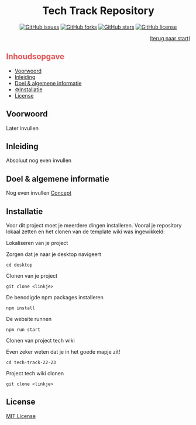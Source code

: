 <h1 id="start" align="center">Tech Track Repository</h1>

<section align="center">

</section>

<section align="center">
<a href="https://github.com/daniquemois/sturdy-broccoli/issues"><img alt="GitHub issues" src="https://img.shields.io/github/issues/daniquemois/sturdy-broccoli"></a>
<a href="https://github.com/daniquemois/sturdy-broccoli/network"><img alt="GitHub forks" src="https://img.shields.io/github/forks/daniquemois/sturdy-broccoli"></a>
<a href="https://github.com/daniquemois/sturdy-broccoli/stargazers"><img alt="GitHub stars" src="https://img.shields.io/github/stars/daniquemois/sturdy-broccoli"></a>
<a href="https://github.com/daniquemois/sturdy-broccoli/blob/main/LICENSE"><img alt="GitHub license" src="https://img.shields.io/github/license/daniquemois/sturdy-broccoli"></a>
  </section>

<p align="right">(<a href="#start">terug naar start</a>)</p>
  
<section>
  <h2 style="color: #F54E4F">Inhoudsopgave</h2>
  <section>
    <ul>
      <li><a href="#voorwoord">Voorwoord</a></li>
      <li><a href="#inleiding">Inleiding</a></li>
      <li><a href="#idee">Doel & algemene informatie</a></li>
      <li><a href="#installatie">⚙Installatie</a></li>
      <li><a href="#license">License</a></li>
    </ul>
  </section>
</section>

<section>
  <h2 id="voorwoord">Voorwoord</h2>
  <p>Later invullen</p>
</section>
  
<section>
  <h2 id="inleiding">Inleiding</h2>
  <p>Absoluut nog even invullen</p>
</section>
  
<section>
  <h2 id="idee">Doel & algemene informatie</h2>
  <p>Nog even invullen <a href="https://github.com/daniquemois/tech-track-22-23/wiki">Concept</a>
</section>
  
<section>
  <h2 id="installatie">Installatie</h2>
  <p>Voor dit project moet je meerdere dingen installeren. Vooral je repository lokaal zetten en het clonen van de template wiki was ingewikkeld:</p>
  <p>Lokaliseren van je project</p>
<p>Zorgen dat je naar je desktop navigeert</p>

```
cd desktop
```

<p>Clonen van je project</p>

```
git clone <linkje>
```

<p>De benodigde npm packages installeren</p>

```
npm install
```

<p>De website runnen</p>

```
npm run start
```

<p>Clonen van project tech wiki</p>
<p>Even zeker weten dat je in het goede mapje zit!</p>

```
cd tech-track-22-23
```

<p>Project tech wiki clonen</p>

```
git clone <linkje>
```
</section>
  
<section>
  <h2 id="license">License</h2>
  <a href="https://github.com/daniquemois/tech-track-22-23/blob/main/LICENSE">MIT License</a>
</section>
  
  

